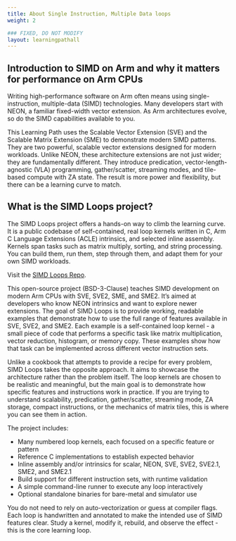 ```yaml
---
title: About Single Instruction, Multiple Data loops
weight: 2

### FIXED, DO NOT MODIFY
layout: learningpathall
---
```


## Introduction to SIMD on Arm and why it matters for performance on Arm CPUs

Writing high-performance software on Arm often means using single-instruction, multiple-data (SIMD) technologies. Many developers start with NEON, a familiar fixed-width vector extension. As Arm architectures evolve, so do the SIMD capabilities available to you.

This Learning Path uses the Scalable Vector Extension (SVE) and the Scalable Matrix Extension (SME) to demonstrate modern SIMD patterns. They are two powerful, scalable vector extensions designed for modern workloads. Unlike NEON, these architecture extensions are not just wider; they are fundamentally different. They introduce predication, vector-length-agnostic (VLA) programming, gather/scatter, streaming modes, and tile-based compute with ZA state. The result is more power and flexibility, but there can be a learning curve to match.

## What is the SIMD Loops project?

The SIMD Loops project offers a hands-on way to climb the learning curve. It is a public codebase of self-contained, real loop kernels written in C, Arm C Language Extensions (ACLE) intrinsics, and selected inline assembly. Kernels span tasks such as matrix multiply, sorting, and string processing. You can build them, run them, step through them, and adapt them for your own SIMD workloads.

Visit the [SIMD Loops Repo](https://gitlab.arm.com/architecture/simd-loops).

This open-source project (BSD-3-Clause) teaches SIMD development on modern Arm CPUs with SVE, SVE2, SME, and SME2. It’s aimed at developers who know NEON intrinsics and want to explore newer extensions. The goal of SIMD Loops is to provide working, readable examples that demonstrate how to use the full range of features available in SVE, SVE2, and SME2. Each example is a self-contained loop kernel - a small piece of code that performs a specific task like matrix multiplication, vector reduction, histogram, or memory copy. These examples show how that task can be implemented across different vector instruction sets.

Unlike a cookbook that attempts to provide a recipe for every problem, SIMD Loops takes the opposite approach. It aims to showcase the architecture rather than the problem itself. The loop kernels are chosen to be realistic and meaningful, but the main goal is to demonstrate how specific features and instructions work in practice. If you are trying to understand scalability, predication, gather/scatter, streaming mode, ZA storage, compact instructions, or the mechanics of matrix tiles, this is where you can see them in action.

The project includes:
- Many numbered loop kernels, each focused on a specific feature or pattern
- Reference C implementations to establish expected behavior
- Inline assembly and/or intrinsics for scalar, NEON, SVE, SVE2, SVE2.1, SME2, and SME2.1
- Build support for different instruction sets, with runtime validation
- A simple command-line runner to execute any loop interactively
- Optional standalone binaries for bare-metal and simulator use

You do not need to rely on auto-vectorization or guess at compiler flags. Each loop is handwritten and annotated to make the intended use of SIMD features clear. Study a kernel, modify it, rebuild, and observe the effect - this is the core learning loop.


